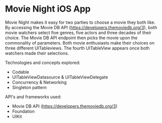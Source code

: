 # Movie Night iOS App

Movie Night makes it easy for two parties to choose a movie they both like. By accessing the Movie DB API (https://developers.themoviedb.org/3), both movie watchers select five genres, five actors and three decades of their choice. The Movie DB API endpoint then picks the movie upon the commonality of parameters. Both movie enthusiasts make their choices on three different UITableviews. The fourth UITableView appears once both watchers made their selections.

Technologies and concepts explored:
* Codable
* UITableViewDatasource & UITableViewDelegate
* Concurrency & Networking
* Singleton pattern

API's and frameworks used:
* Movie DB API (https://developers.themoviedb.org/3)
* Foundation
* UIKit